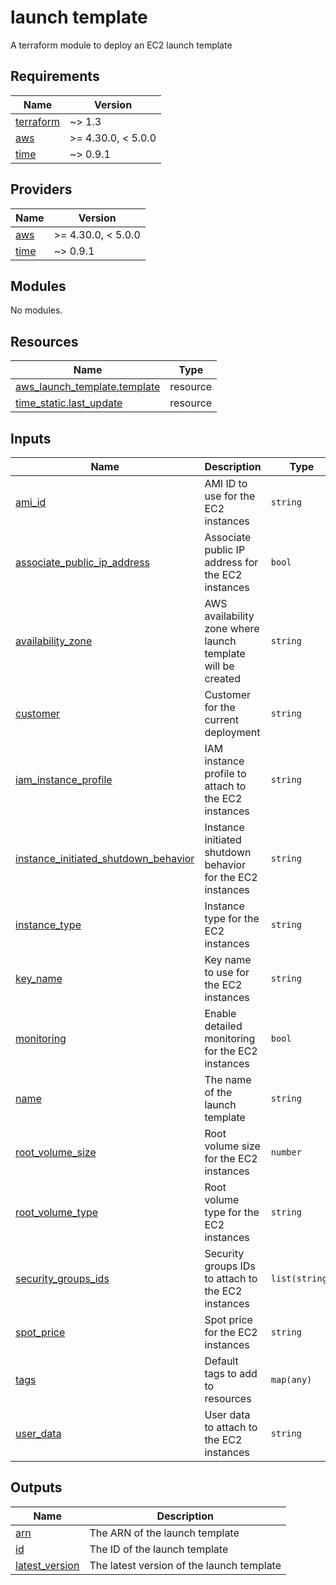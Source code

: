 # launch template

A terraform module to deploy an EC2 launch template

<!-- BEGINNING OF PRE-COMMIT-TERRAFORM DOCS HOOK -->
## Requirements

| Name | Version |
|------|---------|
| <a name="requirement_terraform"></a> [terraform](#requirement\_terraform) | ~> 1.3 |
| <a name="requirement_aws"></a> [aws](#requirement\_aws) | >= 4.30.0, < 5.0.0 |
| <a name="requirement_time"></a> [time](#requirement\_time) | ~> 0.9.1 |

## Providers

| Name | Version |
|------|---------|
| <a name="provider_aws"></a> [aws](#provider\_aws) | >= 4.30.0, < 5.0.0 |
| <a name="provider_time"></a> [time](#provider\_time) | ~> 0.9.1 |

## Modules

No modules.

## Resources

| Name | Type |
|------|------|
| [aws_launch_template.template](https://registry.terraform.io/providers/hashicorp/aws/latest/docs/resources/launch_template) | resource |
| [time_static.last_update](https://registry.terraform.io/providers/hashicorp/time/latest/docs/resources/static) | resource |

## Inputs

| Name | Description | Type | Default | Required |
|------|-------------|------|---------|:--------:|
| <a name="input_ami_id"></a> [ami\_id](#input\_ami\_id) | AMI ID to use for the EC2 instances | `string` | `"ami-02df9ea15c1778c9c"` | no |
| <a name="input_associate_public_ip_address"></a> [associate\_public\_ip\_address](#input\_associate\_public\_ip\_address) | Associate public IP address for the EC2 instances | `bool` | `null` | no |
| <a name="input_availability_zone"></a> [availability\_zone](#input\_availability\_zone) | AWS availability zone where launch template will be created | `string` | `null` | no |
| <a name="input_customer"></a> [customer](#input\_customer) | Customer for the current deployment | `string` | `""` | no |
| <a name="input_iam_instance_profile"></a> [iam\_instance\_profile](#input\_iam\_instance\_profile) | IAM instance profile to attach to the EC2 instances | `string` | `null` | no |
| <a name="input_instance_initiated_shutdown_behavior"></a> [instance\_initiated\_shutdown\_behavior](#input\_instance\_initiated\_shutdown\_behavior) | Instance initiated shutdown behavior for the EC2 instances | `string` | `null` | no |
| <a name="input_instance_type"></a> [instance\_type](#input\_instance\_type) | Instance type for the EC2 instances | `string` | `"t3.medium"` | no |
| <a name="input_key_name"></a> [key\_name](#input\_key\_name) | Key name to use for the EC2 instances | `string` | `""` | no |
| <a name="input_monitoring"></a> [monitoring](#input\_monitoring) | Enable detailed monitoring for the EC2 instances | `bool` | `false` | no |
| <a name="input_name"></a> [name](#input\_name) | The name of the launch template | `string` | n/a | yes |
| <a name="input_root_volume_size"></a> [root\_volume\_size](#input\_root\_volume\_size) | Root volume size for the EC2 instances | `number` | `20` | no |
| <a name="input_root_volume_type"></a> [root\_volume\_type](#input\_root\_volume\_type) | Root volume type for the EC2 instances | `string` | `"gp3"` | no |
| <a name="input_security_groups_ids"></a> [security\_groups\_ids](#input\_security\_groups\_ids) | Security groups IDs to attach to the EC2 instances | `list(string)` | `[]` | no |
| <a name="input_spot_price"></a> [spot\_price](#input\_spot\_price) | Spot price for the EC2 instances | `string` | `null` | no |
| <a name="input_tags"></a> [tags](#input\_tags) | Default tags to add to resources | `map(any)` | `{}` | no |
| <a name="input_user_data"></a> [user\_data](#input\_user\_data) | User data to attach to the EC2 instances | `string` | `null` | no |

## Outputs

| Name | Description |
|------|-------------|
| <a name="output_arn"></a> [arn](#output\_arn) | The ARN of the launch template |
| <a name="output_id"></a> [id](#output\_id) | The ID of the launch template |
| <a name="output_latest_version"></a> [latest\_version](#output\_latest\_version) | The latest version of the launch template |
<!-- END OF PRE-COMMIT-TERRAFORM DOCS HOOK -->
